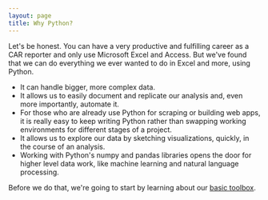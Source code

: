 ```yaml
---
layout: page
title: Why Python?
---
```


Let's be honest. You can have a very productive and fulfilling career as a CAR reporter and only use Microsoft Excel and Access. But we've found that we can do everything we ever wanted to do in Excel and more, using Python. 

* It can handle bigger, more complex data.
* It allows us to easily document and replicate our analysis and, even more importantly, automate it.
* For those who are already use Python for scraping or building web apps, it is really easy to keep writing Python rather than swapping working environments for different stages of a project.
* It allows us to explore our data by sketching visualizations, quickly, in the course of an analysis.
* Working with Python's numpy and pandas libraries opens the door for higher level data work, like machine learning and natural language processing.

Before we do that, we're going to start by learning about our [basic toolbox][].

[basic toolbox]: ./tools.html